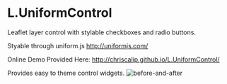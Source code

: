 L.UniformControl
=================

Leaflet layer control with stylable checkboxes and radio buttons.

Styable through uniform.js http://uniformjs.com/

Online Demo Provided Here: http://chriscalip.github.io/L.UniformControl/

Provides easy to theme control widgets.
<img src="http://chriscalip.github.io/L.UniformControl/before-and-after-screenshot.png" alt="before-and-after" />



 [Christopher Calip]: https://github.com/chriscalip
 [online demo page]: http://chriscalip.github.io/L.UniformControl/
 [source code]: https://github.com/chriscalip/L.UniformControl "Leaflet GitHub repository"
 [hosted on GitHub]: https://github.com/chriscalip/L.UniformControl